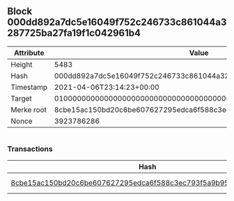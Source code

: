 ## Block 000dd892a7dc5e16049f752c246733c861044a3287725ba27fa19f1c042961b4

Attribute | Value
--- | ---
Height | 5483
Hash | 000dd892a7dc5e16049f752c246733c861044a3287725ba27fa19f1c042961b4
Timestamp | 2021-04-06T23:14:23+00:00
Target | 0100000000000000000000000000000000000000000000000000000000000000
Merke root | 8cbe15ac150bd20c6be607627295edca6f588c3ec793f5a9b95ae0a0e74a15eb
Nonce | 3923786286

```

```

### Transactions

Hash | Amount
--- | ---
[8cbe15ac150bd20c6be607627295edca6f588c3ec793f5a9b95ae0a0e74a15eb](8cbe15ac150bd20c6be607627295edca6f588c3ec793f5a9b95ae0a0e74a15eb.md) | 10.00000000 SKEPTI 
